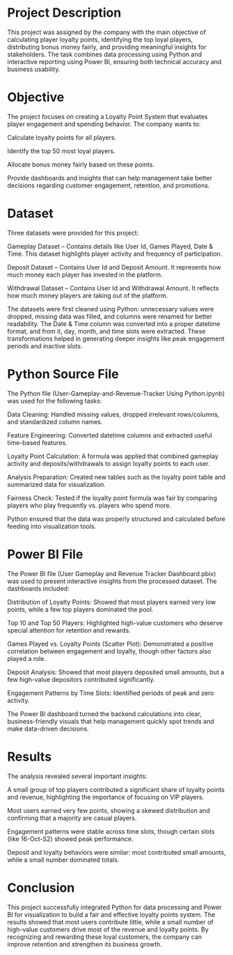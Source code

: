 <h1>Project Description</h1>

This project was assigned by the company with the main objective of calculating player loyalty points, identifying the top loyal players, distributing bonus money fairly, and providing meaningful insights for stakeholders. The task combines data processing using Python and interactive reporting using Power BI, ensuring both technical accuracy and business usability.

<h1>Objective</h1>

 The project focuses on creating a Loyalty Point System that evaluates player engagement and spending behavior. The company wants to:

 Calculate loyalty points for all players.

 Identify the top 50 most loyal players.

 Allocate bonus money fairly based on these points.

 Provide dashboards and insights that can help management take better decisions regarding customer engagement, retention, and promotions.

<h1>Dataset</h1>

 Three datasets were provided for this project:

 Gameplay Dataset – Contains details like User Id, Games Played, Date & Time. This dataset highlights player activity and frequency of participation.

 Deposit Dataset – Contains User Id and Deposit Amount. It represents how much money each player has invested in the platform.

 Withdrawal Dataset – Contains User Id and Withdrawal Amount. It reflects how much money players are taking out of the platform.

 The datasets were first cleaned using Python: unnecessary values were dropped, missing data was filled, and columns were renamed for better readability. The Date   & Time column was converted into a proper datetime format, and from it, day, month, and time slots were extracted. These transformations helped in generating       deeper insights like peak engagement periods and inactive slots.

<h1>Python Source File</h1>

 The Python file (User-Gameplay-and-Revenue-Tracker Using Python.ipynb) was used for the following tasks:

 Data Cleaning: Handled missing values, dropped irrelevant rows/columns, and standardized column names.

 Feature Engineering: Converted datetime columns and extracted useful time-based features.

 Loyalty Point Calculation: A formula was applied that combined gameplay activity and deposits/withdrawals to assign loyalty points to each user.

 Analysis Preparation: Created new tables such as the loyalty point table and summarized data for visualization.

 Fairness Check: Tested if the loyalty point formula was fair by comparing players who play frequently vs. players who spend more.

 Python ensured that the data was properly structured and calculated before feeding into visualization tools.

<h1>Power BI File</h1>

 The Power BI file (User Gameplay and Revenue Tracker Dashboard.pbix) was used to present interactive insights from the processed dataset. The dashboards included:

 Distribution of Loyalty Points: Showed that most players earned very low points, while a few top players dominated the pool.

 Top 10 and Top 50 Players: Highlighted high-value customers who deserve special attention for retention and rewards.

 Games Played vs. Loyalty Points (Scatter Plot): Demonstrated a positive correlation between engagement and loyalty, though other factors also played a role.

 Deposit Analysis: Showed that most players deposited small amounts, but a few high-value depositors contributed significantly.

 Engagement Patterns by Time Slots: Identified periods of peak and zero activity.

 The Power BI dashboard turned the backend calculations into clear, business-friendly visuals that help management quickly spot trends and make data-driven decisions.


 <h1>Results</h1>

  The analysis revealed several important insights:

  A small group of top players contributed a significant share of loyalty points and revenue, highlighting the importance of focusing on VIP players.

  Most users earned very few points, showing a skewed distribution and confirming that a majority are casual players.

  Engagement patterns were stable across time slots, though certain slots (like 16-Oct-S2) showed peak performance.

  Deposit and loyalty behaviors were similar: most contributed small amounts, while a small number dominated totals.

<h1>Conclusion</h1>

 This project successfully integrated Python for data processing and Power BI for visualization to build a fair and effective loyalty points system. The results showed that most users        contribute little, while a small number of high-value customers drive most of the revenue and loyalty points. By recognizing and rewarding these loyal customers, the company can improve     retention and strengthen its business growth.

